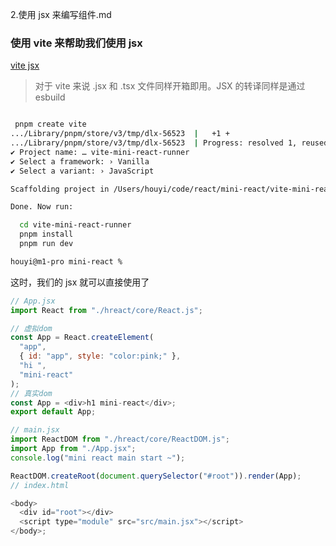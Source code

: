 <!--
 * @Author: hy
 * @Date: 2024-01-18 00:40:13
 * @LastEditors: hy
 * @Description:
 * @LastEditTime: 2024-01-18 11:44:45
 * @FilePath: /mini-react/docs/2.使用jsx来编写组件.md
 * Copyright 2024 hy, All Rights Reserved.
-->

2.使用 jsx 来编写组件.md

### 使用 vite 来帮助我们使用 jsx

[vite jsx](https://cn.vitejs.dev/guide/features.html#jsx)

> 对于 vite 来说 .jsx 和 .tsx 文件同样开箱即用。JSX 的转译同样是通过 esbuild

```bash

 pnpm create vite
.../Library/pnpm/store/v3/tmp/dlx-56523  |   +1 +
.../Library/pnpm/store/v3/tmp/dlx-56523  | Progress: resolved 1, reused 0, downloaded 1, added 1, done
✔ Project name: … vite-mini-react-runner
✔ Select a framework: › Vanilla
✔ Select a variant: › JavaScript

Scaffolding project in /Users/houyi/code/react/mini-react/vite-mini-react-runner...

Done. Now run:

  cd vite-mini-react-runner
  pnpm install
  pnpm run dev

houyi@m1-pro mini-react %

```

这时，我们的 jsx 就可以直接使用了

```javascript
// App.jsx
import React from "./hreact/core/React.js";

// 虚拟dom
const App = React.createElement(
  "app",
  { id: "app", style: "color:pink;" },
  "hi ",
  "mini-react"
);
// 真实dom
const App = <div>h1 mini-react</div>;
export default App;

// main.jsx
import ReactDOM from "./hreact/core/ReactDOM.js";
import App from "./App.jsx";
console.log("mini react main start ~");

ReactDOM.createRoot(document.querySelector("#root")).render(App);
// index.html

<body>
  <div id="root"></div>
  <script type="module" src="src/main.jsx"></script>
</body>;
```
